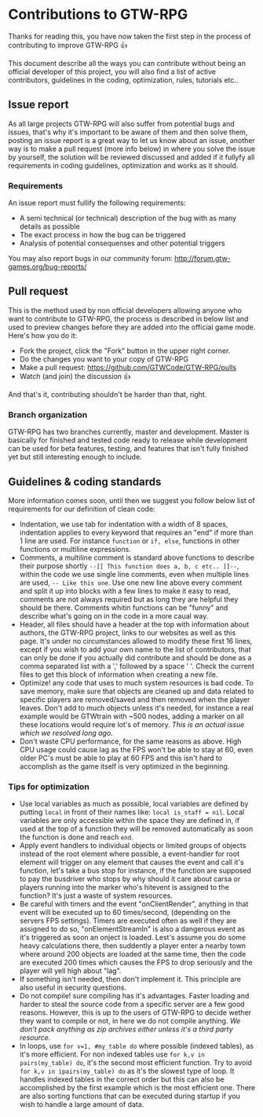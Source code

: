 # Contributions to GTW-RPG
Thanks for reading this, you have now taken the first step in the process of contributing to improve GTW-RPG :+1:

This document describe all the ways you can contribute without being an official developer of this project, 
you will also find a list of active contributors, guidelines in the coding, optimization, rules, tutorials etc..

## Issue report
As all large projects GTW-RPG will also suffer from potential bugs and issues, that's why it's important to be 
aware of them and then solve them, posting an issue report is a great way to let us know about an issue, another
way is to make a pull request (more info below) in where you solve the issue by yourself, the solution will be 
reviewed discussed and added if it fullyfy all requirements in coding guidelines, optimization and works as it 
should.

### Requirements
An issue report must fullify the following requirements:
* A semi technical (or technical) description of the bug with as many details as possible
* The exact process in how the bug can be triggered
* Analysis of potential consequenses and other potential triggers

You may also report bugs in our community forum:
http://forum.gtw-games.org/bug-reports/


## Pull request
This is the method used by non official developers allowing anyone who want to contribute to GTW-RPG, the process
is described in below list and used to preview changes before they are added into the official game mode. Here's 
how you do it:
* Fork the project, click the "Fork" button in the upper right corner.
* Do the changes you want to your copy of GTW-RPG
* Make a pull request: https://github.com/GTWCode/GTW-RPG/pulls
* Watch (and join) the discussion :+1:

And that's it, contributing shouldn't be harder than that, right.

### Branch organization
GTW-RPG has two branches currently, master and development. Master is basically for finished and tested code ready to release while development can be used for beta features, testing, and features that isn't fully finished yet but still interesting enough to include.


## Guidelines & coding standards
More information comes soon, until then we suggest you follow below list of requirements for our definition of clean code:
* Indentation, we use tab for indentation with a width of 8 spaces, indentation applies to every keyword that requires an "end" if more than 1 line are used. For instance `function` or `if, else`, functions in other functions or multiline expressions.
* Comments, a multiline comment is standard above functions to describe their purpose shortly `--[[ This function does a, b, c etc.. ]]--`, within the code we use single line comments, even when multiple lines are used, `-- Like this one`. Use one new line above every comment and split it up into blocks with a few lines to make it easy to read, comments are not always required but as long they are helpful they should be there. Comments whitin functions can be "funny" and describe what's going on in the code in a more caual way.
* Header, all files should have a header at the top with information about authors, the GTW-RPG project, links to our websites as well as this page. It's under no circumstances allowed to modify these first 16 lines, except if you wish to add your own name to the list of contributors, that can only be done if you actually did contribute and should be done as a comma separated list with a ',' followed by a space ' '. Check the current files to get this block of information when creating a new file.
* Optimize! any code that uses to much system resources is bad code. To save memory, make sure that objects are cleaned up and data related to specific players are removed/saved and then removed when the player leaves. Don't add to much objects unless it's needed, for instance a real example would be GTWtrain with ~500 nodes, adding a marker on all these locations would require lot's of memory. _This is an actual issue which we resolved long ago_. 
* Don't waste CPU performance, for the same reasons as above. High CPU usage could cause lag as the FPS won't be able to stay at 60, even older PC's must be able to play at 60 FPS and this isn't hard to accomplish as the game itself is very optimized in the beginning. 


### Tips for optimization
* Use local variables as much as possible, local variables are defined by putting `local` in front of their names like: `local is_staff = nil`. Local variables are only accessible within the space they are defined in, if used at the top of a function they will be removed automatically as soon the function is done and reach `end`.
* Apply event handlers to individual objects or limited groups of objects instead of the root element where possible, a event-handler for root element will trigger on any element that causes the event and call it's function, let's take a bus stop for instance, if the function are supposed to pay the busdriver who stops by why should it care about carsa or players running into the marker who's hitevent is assigned to the function? It's just a waste of system resources.
* Be careful with timers and the event "onClientRender", anything in that event will be executed up to 60 times/second, (depending on the servers FPS settings). Timers are executed often as well if they are assigned to do so, "onElementStreamIn" is also a dangerous event as it's triggered as soon an onject is loaded. Lest's assume you do some heavy calculations there, then suddently a player enter a nearby town where around 200 objects are loaded at the same time, then the code are executed 200 times which causes the FPS to drop seriously and the player will yell high about "lag".
* If something isn't needed, then don't implement it. This principle are also useful in security questions.
* Do not compile! sure compiling has it's advantages. Faster loading and harder to steal the source code from a specific server are a few good reasons. However, this is up to the users of GTW-RPG to decide wether they want to compile or not, in here we do not compile anything. _We don't pack anything as zip archives either unless it's a third party resource_.
* In loops, use `for v=1, #my_table do` where possible (indexed tables), as it's more efficient. For non indexed tables use `for k,v in pairs(my_table) do`, it's the second most efficient function. Try to avoid `for k,v in ipairs(my_table) do` as it's the slowest type of loop. It handles indexed tables in the correct order but this can also be accomplished by the first example which is the most efficient one. There are also sorting functions that can be executed during startup if you wish to handle a large amount of data.
